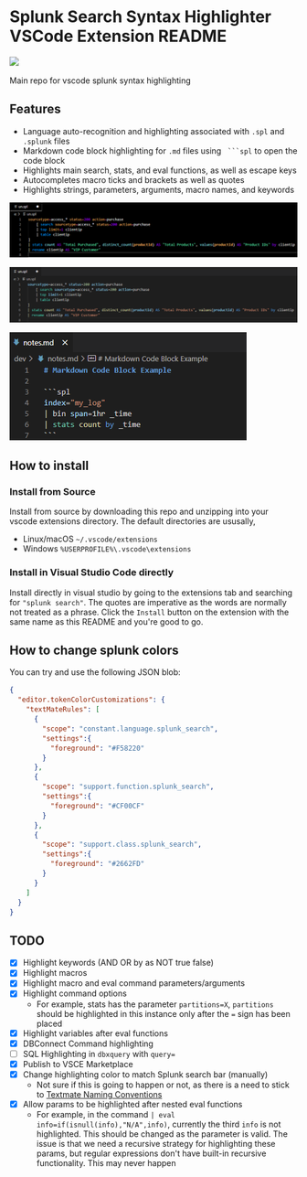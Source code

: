 # Splunk Search Syntax Highlighter VSCode Extension README

<img src="https://img.shields.io/badge/Downloads-5000%2B-green">

Main repo for vscode splunk syntax highlighting

## Features

- Language auto-recognition and highlighting associated with `.spl` and `.splunk` files
- Markdown code block highlighting for `.md` files using ` ```spl` to open the code block 
- Highlights main search, stats, and eval functions, as well as escape keys
- Autocompletes macro ticks and brackets as well as quotes
- Highlights strings, parameters, arguments, macro names, and keywords


![Syntax highlighting in VS Code Noctis high contrast editor](.github/vscode_splunk_highlighting-Noctis_High_Contrast.png)

![Syntax highlighting in VS Code editor](.github/vscode_splunk_highlighting-default.png)

![Markdown code block syntax highlighting example in VS Code Editor](.github/vscode_splunk_highlighting-markdown-code-block.png)

## How to install

### Install from Source

Install from source by downloading this repo and unzipping into your vscode extensions directory. The default directories are ususally, 

- Linux/macOS `~/.vscode/extensions`
- Windows `%USERPROFILE%\.vscode\extensions`

### Install in Visual Studio Code directly

Install directly in visual studio by going to the extensions tab and searching for `"splunk search"`. The quotes are imperative as the words are normally not treated as a phrase. Click the `Install` button on the  extension with the same name as this README and you're good to go.

## How to change splunk colors

You can try and use the following JSON blob:
```json
{
  "editor.tokenColorCustomizations": {
    "textMateRules": [
      {
        "scope": "constant.language.splunk_search",
        "settings":{
          "foreground": "#F58220"
        }
      },
      {
        "scope": "support.function.splunk_search",
        "settings":{
          "foreground": "#CF00CF"
        }
      },
      {
        "scope": "support.class.splunk_search",
        "settings":{
          "foreground": "#2662FD"
        }
      }
    ]
  }
}
```

## TODO

- [X] Highlight keywords (AND OR by as NOT true false)
- [X] Highlight macros
- [X] Highlight macro and eval command parameters/arguments
- [X] Highlight command options
  - For example, stats has the parameter `partitions=X`, `partitions` should be highlighted in this instance only after the `=` sign has been placed
- [X] Highlight variables after eval functions
- [X] DBConnect Command highlighting
- [ ] SQL Highlighting in `dbxquery` with `query=`
- [X] Publish to VSCE Marketplace
- [X] Change highlighting color to match Splunk search bar (manually)
  - Not sure if this is going to happen or not, as there is a need to stick to [Textmate Naming Conventions](https://macromates.com/manual/en/language_grammars#naming_conventions)
- [X] Allow params to be highlighted after nested eval functions
  - For example, in the command `| eval info=if(isnull(info),"N/A",info)`, currently the third `info` is not highlighted. This should be changed as the parameter is valid. The issue is that we need a recursive strategy for highlighting these params, but regular expressions don't have built-in recursive functionality. This may never happen
